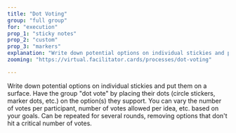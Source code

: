 ```yaml
---
title: "Dot Voting"
group: "full group"
for: "execution"
prop_1: "sticky notes"
prop_2: "custom"
prop_3: "markers"
explanation: "Write down potential options on individual stickies and put them on a surface. Have the group \"dot vote\" by placing their dots (circle stickers, marker dots, etc.) on the option(s) they support. You can vary the number of votes per participant, number of votes allowed per idea, etc. based on your goals. Can be repeated for several rounds, removing options that don\'t hit a critical number of votes."
zooming: "https://virtual.facilitator.cards/processes/dot-voting"

---
```


Write down potential options on individual stickies and put them on a surface. Have the group "dot vote" by placing their dots (circle stickers, marker dots, etc.) on the option(s) they support. You can vary the number of votes per participant, number of votes allowed per idea, etc. based on your goals. Can be repeated for several rounds, removing options that don't hit a critical number of votes.
